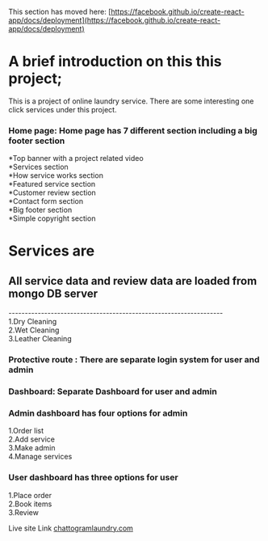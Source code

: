 This section has moved here: [https://facebook.github.io/create-react-app/docs/deployment](https://facebook.github.io/create-react-app/docs/deployment)

# A brief introduction on this this project;

This is a project of online laundry service. There are some interesting one click services under this project. 

### Home page: Home page has 7 different section including a big footer section

*Top banner with a project related video \
*Services section \
*How service works section \
*Featured service section \
*Customer review section \
*Contact form section \
*Big footer section \
*Simple copyright section 

# Services are

## All service data and review data are loaded from mongo DB server
------------------------------------------------------------------ \
1.Dry Cleaning \
2.Wet Cleaning \
3.Leather Cleaning

### Protective route : There are separate login system for user and admin

### Dashboard: Separate Dashboard for user and admin

### Admin dashboard has four options for admin
1.Order list \
2.Add service \
3.Make admin \
4.Manage services

### User dashboard has three options for user
1.Place order \
2.Book items \
3.Review

Live site Link [chattogramlaundry.com](https://assignment-11-999ed.web.app)
